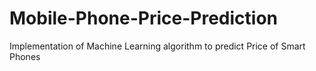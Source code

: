 # Mobile-Phone-Price-Prediction
Implementation of Machine Learning algorithm to predict Price of Smart Phones

